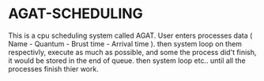# AGAT-SCHEDULING
This is a cpu scheduling system called AGAT.
User enters processes data ( Name - Quantum - Brust time - Arrival time ).
then system loop on them respectivly, execute as much as possible, and some the process did't finish, it 
would be stored in the end of queue.
then system loop etc..
until all the processes finish thier work. 

